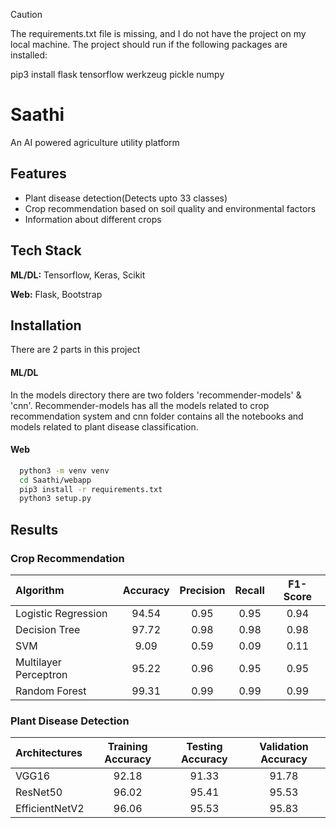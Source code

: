 
> [!CAUTION]
> The requirements.txt file is missing, and I do not have the project on my local machine. The project should run if the following packages are installed:
> 
> pip3 install flask tensorflow werkzeug pickle numpy

# Saathi

An AI powered agriculture utility platform
## Features

- Plant disease detection(Detects upto 33 classes)
- Crop recommendation based on soil quality and environmental factors
- Information about different crops



## Tech Stack

**ML/DL:** Tensorflow, Keras, Scikit

**Web:** Flask, Bootstrap

## Installation

There are 2 parts in this project

#### ML/DL

In the models directory there are two folders 'recommender-models' & 'cnn'. Recommender-models has all the models related to crop recommendation system and cnn folder contains all the notebooks and models related to plant disease classification.

#### Web

```bash
  python3 -m venv venv
  cd Saathi/webapp
  pip3 install -r requirements.txt
  python3 setup.py
```
## Results

### Crop Recommendation

| Algorithm   | Accuracy | Precision|Recall|F1-Score|
| :---        |    :----:   | :---: | :---: | :---: |
| Logistic Regression | 94.54 | 0.95   |0.95| 0.94  |
|Decision Tree|97.72|0.98|0.98|0.98|
|SVM|9.09|0.59|0.09|0.11|
|Multilayer Perceptron|95.22|0.96|0.95|0.95|
|Random Forest|99.31|0.99|0.99|0.99|

### Plant Disease Detection

| Architectures|Training Accuracy|Testing Accuracy|Validation Accuracy|
|:---|:---:|:---:|:---:|
|VGG16|92.18|91.33|91.78|
|ResNet50|96.02|95.41|95.53|
|EfficientNetV2|96.06|95.53|95.83|

